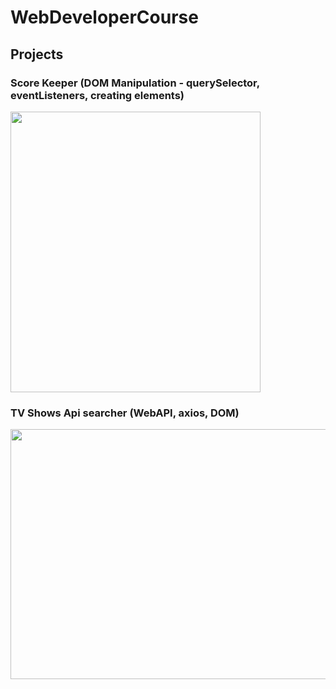 # WebDeveloperCourse
## Projects
### Score Keeper  (DOM Manipulation - querySelector, eventListeners, creating elements)


<img src="https://github.com/czaacza/WebDeveloperCourse/blob/master/img/scorekeeper.PNG" width="400" height="449"/>

### TV Shows Api searcher (WebAPI, axios, DOM)
<img src="https://github.com/czaacza/WebDeveloperCourse/blob/master/img/tvShowsAPI.PNG" width="547" height="400"/>
